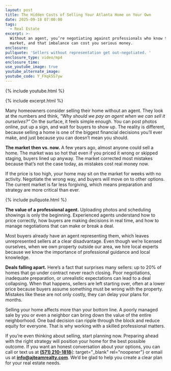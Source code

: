 ```yaml
---
layout: post
title: The Hidden Costs of Selling Your Atlanta Home on Your Own
date: 2025-09-18 07:00:00
tags:
  - Real Estate
excerpt: >-
  Without an agent, you’re negotiating against professionals who know the
  market, and that imbalance can cost you serious money.
enclosure:
pullquote: 'Sellers without representation get out-negotiated. '
enclosure_type: video/mp4
enclosure_time:
use_youtube_image: true
youtube_alternate_image:
youtube_code: Y_FXqk5S7yw
---
```

{% include youtube.html %}

{% include excerpt.html %}

Many homeowners consider selling their home without an agent. They look at the numbers and think, *“Why should we pay an agent when we can sell it ourselves?”* On the surface, it feels simple enough. You can post photos online, put up a sign, and wait for buyers to show up. The reality is different, because selling a home is one of the biggest financial decisions you’ll ever make, and just because you can doesn’t mean you should.

**The market then vs. now.** A few years ago, almost anyone could sell a home. The market was so hot that even if you priced it wrong or skipped staging, buyers lined up anyway. The market corrected most mistakes because that’s not the case today, as mistakes cost real money now.

If the price is too high, your home may sit on the market for weeks with no activity. Negotiate the wrong way, and buyers will move on to other options. The current market is far less forgiving, which means preparation and strategy are more critical than ever.

{% include pullquote.html %}

**The value of a professional agent.** Uploading photos and scheduling showings is only the beginning. Experienced agents understand how to price correctly, how buyers are making decisions in real time, and how to manage negotiations that can make or break a deal.

Most buyers already have an agent representing them, which leaves unrepresented sellers at a clear disadvantage. Even though we’re licensed ourselves, when we own property outside our area, we hire local experts because we know the importance of professional guidance and local knowledge.

**Deals falling apart.** Here’s a fact that surprises many sellers: up to 20% of homes that go under contract never reach closing. Poor negotiations, inadequate preparation, or unrealistic expectations can lead to a deal collapsing. When that happens, sellers are left starting over, often at a lower price because buyers assume something must be wrong with the property. Mistakes like these are not only costly, they can delay your plans for months.

Selling your home affects more than your bottom line. A poorly managed sale by you or even a neighbor can bring down the value of the entire neighborhood. One bad decision can ripple through the block and reduce equity for everyone. That is why working with a skilled professional matters.

If you’re even thinking about selling, start planning now. Preparing ahead with the right strategy will position your home for the best possible outcome. If you want an honest conversation about your options, you can call or text us at [**(571) 210-1818**](tel:5712101818){: target="_blank" rel="noopener"} or email us at [**info@ajteamrealty.com**](mailto:info@ajteamrealty.com). We’d be glad to help you create a clear plan for your real estate needs.